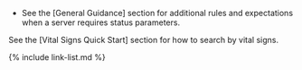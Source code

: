 - See the [General Guidance] section for additional rules and expectations when a server requires status parameters.

See the [Vital Signs Quick Start] section for how to search by vital signs.

{% include link-list.md %}

